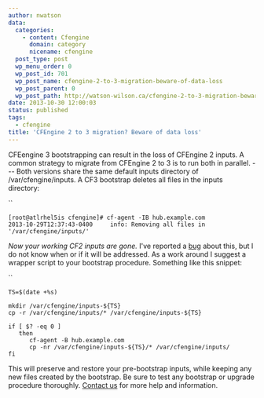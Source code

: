 ```yaml
---
author: nwatson
data:
  categories:
    - content: Cfengine
      domain: category
      nicename: cfengine
  post_type: post
  wp_menu_order: 0
  wp_post_id: 701
  wp_post_name: cfengine-2-to-3-migration-beware-of-data-loss
  wp_post_parent: 0
  wp_post_path: http://watson-wilson.ca/cfengine-2-to-3-migration-beware-of-data-loss/
date: 2013-10-30 12:00:03
status: published
tags:
  - cfengine
title: 'CFEngine 2 to 3 migration? Beware of data loss'
---
```



CFEengine 3 bootstrapping can result in the loss of CFEngine 2 inputs.
A common strategy to migrate from CFEngine 2 to 3 is to run both in
parallel. --- Both versions share the same default inputs directory of
/var/cfengine/inputs. A CF3 bootstrap deletes all files in the inputs
directory:

``

    [root@atlrhel5is cfengine]# cf-agent -IB hub.example.com 
    2013-10-29T12:37:43-0400     info: Removing all files in '/var/cfengine/inputs/'

*Now your working CF2 inputs are gone.* I've reported a [bug](https://cfengine.com/dev/issues/3605)
about this, but I do not know when or if it will be addressed. As a
work around I suggest a wrapper script to your bootstrap procedure.
Something like this snippet:

``

    TS=$(date +%s)
    
    mkdir /var/cfengine/inputs-${TS}
    cp -r /var/cfengine/inputs/* /var/cfengine/inputs-${TS}
    
    if [ $? -eq 0 ]
       then
          cf-agent -B hub.example.com
          cp -nr /var/cfengine/inputs-${TS}/* /var/cfengine/inputs/
    fi

This will preserve and restore your pre-bootstrap inputs, while keeping
any new files created by the bootstrap. Be sure to test any bootstrap
or upgrade procedure thoroughly. [Contact us](http://watson-wilson.ca/contact-us/)
for more help and information.
